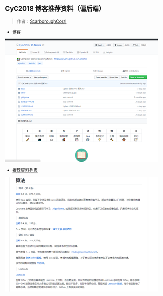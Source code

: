 ## CyC2018 博客推荐资料（偏后端）
> 作者：[ScarboroughCoral](https://github.com/ScarboroughCoral)

* [博客](https://github.com/CyC2018/CS-Notes)

![](../pics/cyc-blog.png)

* [推荐资料列表](https://github.com/CyC2018/CS-Notes/blob/master/LEARNING.md)

![](../pics/cyc-learning.png)
